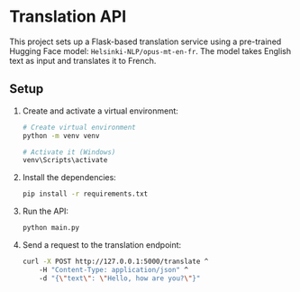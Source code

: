 # Translation API

This project sets up a Flask-based translation service using a pre-trained Hugging Face model: `Helsinki-NLP/opus-mt-en-fr`.
The model takes English text as input and translates it to French.

## Setup

1. Create and activate a virtual environment:

    ```bash
    # Create virtual environment
    python -m venv venv

    # Activate it (Windows)
    venv\Scripts\activate
    ```

2. Install the dependencies:

    ```bash
    pip install -r requirements.txt
    ```

3. Run the API:

    ```bash
    python main.py
    ```

4. Send a request to the translation endpoint:

    ```bash
    curl -X POST http://127.0.0.1:5000/translate ^
        -H "Content-Type: application/json" ^
        -d "{\"text\": \"Hello, how are you?\"}"
    ````

